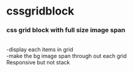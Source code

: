 # cssgridblock
<h3>css grid block with full size image span</h3>
<br>
-display each items in grid
<br>
-make the bg image span through out each grid
<br>
Responsive but not stack
